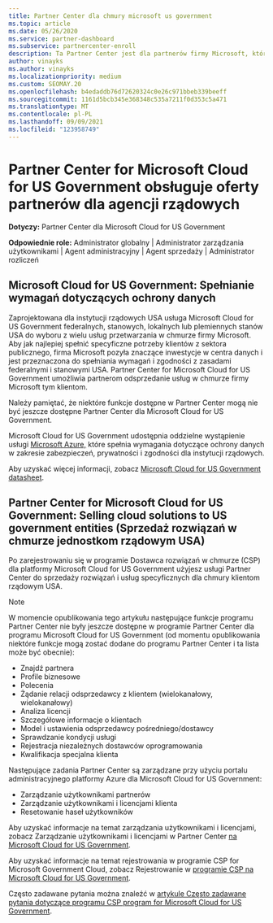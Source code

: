 ```yaml
---
title: Partner Center dla chmury microsoft us government
ms.topic: article
ms.date: 05/26/2020
ms.service: partner-dashboard
ms.subservice: partnercenter-enroll
description: Ta Partner Center jest dla partnerów firmy Microsoft, którzy oferują rozwiązania firmy Microsoft w chmurze klientom pracującym z agencjami rządowymi w Stany Zjednoczone.
author: vinayks
ms.author: vinayks
ms.localizationpriority: medium
ms.custom: SEOMAY.20
ms.openlocfilehash: b4edaddb76d72620324c0e26c971bbeb339beeff
ms.sourcegitcommit: 1161d5bcb345e368348c535a7211f0d353c5a471
ms.translationtype: MT
ms.contentlocale: pl-PL
ms.lasthandoff: 09/09/2021
ms.locfileid: "123958749"
---
```

# <a name="partner-center-for-microsoft-cloud-for-us-government-supports-partner-offers-to-government-agencies"></a>Partner Center for Microsoft Cloud for US Government obsługuje oferty partnerów dla agencji rządowych

**Dotyczy:** Partner Center dla Microsoft Cloud for US Government

**Odpowiednie role:** Administrator globalny | Administrator zarządzania użytkownikami | Agent administracyjny | Agent sprzedaży | Administrator rozliczeń

## <a name="microsoft-cloud-for-us-government-meeting-data-protection-requirements"></a>Microsoft Cloud for US Government: Spełnianie wymagań dotyczących ochrony danych

Zaprojektowana dla instytucji rządowych USA usługa Microsoft Cloud for US Government federalnych, stanowych, lokalnych lub plemiennych stanów USA do wyboru z wielu usług przetwarzania w chmurze firmy Microsoft. Aby jak najlepiej spełnić specyficzne potrzeby klientów z sektora publicznego, firma Microsoft pozyła znaczące inwestycje w centra danych i jest przeznaczona do spełniania wymagań i zgodności z zasadami federalnymi i stanowymi USA. Partner Center for Microsoft Cloud for US Government umożliwia partnerom odsprzedanie usług w chmurze firmy Microsoft tym klientom.

Należy pamiętać, że niektóre funkcje dostępne w Partner Center mogą nie być jeszcze dostępne Partner Center dla Microsoft Cloud for US Government.

Microsoft Cloud for US Government udostępnia oddzielne wystąpienie usługi [Microsoft Azure,](https://azure.microsoft.com/overview/clouds/government/) które spełnia wymagania dotyczące ochrony danych w zakresie zabezpieczeń, prywatności i zgodności dla instytucji rządowych. 

Aby uzyskać więcej informacji, zobacz [Microsoft Cloud for US Government datasheet](https://download.microsoft.com/download/C/9/C/C9CA3002-DFC4-4ADA-841F-DF42AEC042FB/Microsoft_Azure_Government_Datasheet_EN_US.PDF).

## <a name="partner-center-for-microsoft-cloud-for-us-government-selling-cloud-solutions-to-us-government-entities"></a>Partner Center for Microsoft Cloud for US Government: Selling cloud solutions to US government entities (Sprzedaż rozwiązań w chmurze jednostkom rządowym USA)

Po zarejestrowaniu się w programie Dostawca rozwiązań w chmurze (CSP) dla platformy Microsoft Cloud for US Government użyjesz usługi Partner Center do sprzedaży rozwiązań i usług specyficznych dla chmury klientom rządowym USA. 

> [!NOTE]  
> W momencie opublikowania tego artykułu następujące funkcje programu Partner Center nie były jeszcze dostępne w programie Partner Center dla programu Microsoft Cloud for US Government (od momentu opublikowania niektóre funkcje mogą zostać dodane do programu Partner Center i ta lista może być obecnie):

- Znajdź partnera
- Profile biznesowe
- Polecenia
- Żądanie relacji odsprzedawcy z klientem (wielokanałowy, wielokanałowy)
- Analiza licencji
- Szczegółowe informacje o klientach
- Model i ustawienia odsprzedawcy pośredniego/dostawcy
- Sprawdzanie kondycji usługi
- Rejestracja niezależnych dostawców oprogramowania
- Kwalifikacja specjalna klienta

Następujące zadania Partner Center są zarządzane przy użyciu portalu administracyjnego platformy Azure dla Microsoft Cloud for US Government: 

- Zarządzanie użytkownikami partnerów
- Zarządzanie użytkownikami i licencjami klienta
- Resetowanie haseł użytkowników

Aby uzyskać informacje na temat zarządzania użytkownikami i licencjami, zobacz Zarządzanie użytkownikami i licencjami w Partner Center [na Microsoft Cloud for US Government](user-management-in-partner-center-for-microsoft-us-govt-cloud.md).

Aby uzyskać informacje na temat rejestrowania w programie CSP for Microsoft Government Cloud, zobacz Rejestrowanie w [programie CSP na Microsoft Cloud for US Government](enroll-in-csp-for-microsoft-us-govt-cloud.md).

Często zadawane pytania można znaleźć w [artykule Często zadawane pytania dotyczące programu CSP program for Microsoft Cloud for US Government](faq-for-us-govt-cloud.yml).
